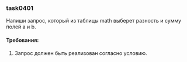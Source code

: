 
### task0401

Напиши запрос, который из таблицы math выберет разность и сумму полей a и b.


#### Требования:
1.	Запрос должен быть реализован согласно условию.

